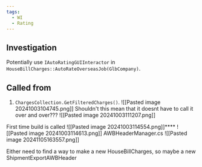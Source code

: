 ```yaml
---
tags:
  - WI
  - Rating
---
```

## Investigation
Potentially use `IAutoRatingGUIInteractor` in `HouseBillCharges::AutoRateOverseasJob(GlbCompany)`.

## Called from
1. `ChargesCollection.GetFilteredCharges()`. ![[Pasted image 20241003104745.png]] Shouldn't this mean that it doesnt have to call it over and over???
![[Pasted image 20241003111207.png]]

First time build is called
![[Pasted image 20241003114554.png]]****
![[Pasted image 20241003114613.png]]
AWBHeaderManager.cs
![[Pasted image 20241105163557.png]]

Either need to find a way to make a new HouseBillCharges, so maybe a new ShipmentExportAWBHeader